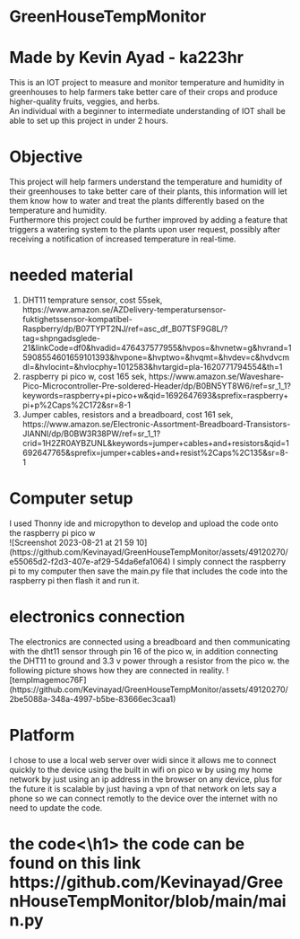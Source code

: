 # GreenHouseTempMonitor
<h1>Made by Kevin Ayad - ka223hr<br></h1>
This is an IOT project to measure and monitor temperature and humidity in greenhouses to help farmers take better care of their crops and produce higher-quality fruits, veggies, and herbs.
<br>An individual with a beginner to intermediate understanding of IOT shall be able to set up this project in under 2 hours.
<h1>Objective</h1>
This project will help farmers understand the temperature and humidity of their greenhouses to take better care of their plants, this information will let them know how to water and treat the plants differently based on the temperature and humidity.<br> Furthermore this project could be further improved by adding a feature that triggers a watering system to the plants upon user request, possibly after receiving a notification of increased temperature in real-time.<br>
<h1>needed material</h1>
<ol>
  <li>DHT11 temprature sensor, cost 55sek, https://www.amazon.se/AZDelivery-temperatursensor-fuktighetssensor-kompatibel-Raspberry/dp/B07TYPT2NJ/ref=asc_df_B07TSF9G8L/?tag=shpngadsglede-21&linkCode=df0&hvadid=476437577955&hvpos=&hvnetw=g&hvrand=15908554601659101393&hvpone=&hvptwo=&hvqmt=&hvdev=c&hvdvcmdl=&hvlocint=&hvlocphy=1012583&hvtargid=pla-1620771794554&th=1</li>
  <li>raspberry pi pico w, cost 165 sek, https://www.amazon.se/Waveshare-Pico-Microcontroller-Pre-soldered-Header/dp/B0BN5YT8W6/ref=sr_1_1?keywords=raspberry+pi+pico+w&qid=1692647693&sprefix=raspberry+pi+p%2Caps%2C172&sr=8-1</li>
  <li>Jumper cables, resistors and a breadboard, cost 161 sek, https://www.amazon.se/Electronic-Assortment-Breadboard-Transistors-JIANNI/dp/B0BW3R38PW/ref=sr_1_1?crid=1H2ZR0AYBZUNL&keywords=jumper+cables+and+resistors&qid=1692647765&sprefix=jumper+cables+and+resist%2Caps%2C135&sr=8-1</li>
</ol>

<h1>Computer setup</h1>
I used Thonny ide and micropython to develop and upload the code onto the raspberry pi pico w<br>
![Screenshot 2023-08-21 at 21 59 10](https://github.com/Kevinayad/GreenHouseTempMonitor/assets/49120270/e55065d2-f2d3-407e-af29-54da6efa1064)
I simply connect the raspberry pi to my computer then save the main.py file that includes the code into the raspberry pi then flash it and run it.

<h1>electronics connection</h1>
The electronics are connected using a breadboard and then communicating with the dht11 sensor through pin 16 of the pico w, in addition connecting the DHT11 to ground and 3.3 v power through a resistor from the pico w.
the following picture shows how they are connected in reality.
![tempImagemoc76F](https://github.com/Kevinayad/GreenHouseTempMonitor/assets/49120270/2be5088a-348a-4997-b5be-83666ec3caa1)

<h1>Platform</h1>
I chose to use a local web server over widi since it allows me to connect quickly to the device using the built in wifi on pico w by using my home network by just using an ip address in the browser on any device, plus for the future it is scalable by just having a vpn of that network on lets say a phone so we can connect remotly to the device over the internet with no need to update the code.

<h1>the code<\h1>
the code can be found on this link https://github.com/Kevinayad/GreenHouseTempMonitor/blob/main/main.py






